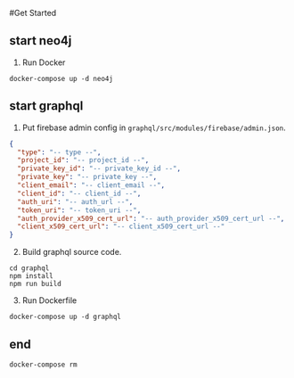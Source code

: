 #Get Started

## start neo4j

1. Run Docker

```
docker-compose up -d neo4j
```

## start graphql

1. Put firebase admin config in `graphql/src/modules/firebase/admin.json`.

```json:graphql/src/modules/firebase/admin.json
{
  "type": "-- type --",
  "project_id": "-- project_id --",
  "private_key_id": "-- private_key_id --",
  "private_key": "-- private_key --",
  "client_email": "-- client_email --",
  "client_id": "-- client_id --",
  "auth_uri": "-- auth_url --",
  "token_uri": "-- token_uri --",
  "auth_provider_x509_cert_url": "-- auth_provider_x509_cert_url --",
  "client_x509_cert_url": "-- client_x509_cert_url --"
}
```


2. Build graphql source code.

```
cd graphql
npm install
npm run build
```

3. Run Dockerfile

```
docker-compose up -d graphql
```

## end

```
docker-compose rm
```